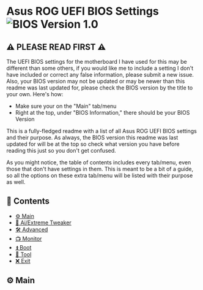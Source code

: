 # Asus ROG UEFI BIOS Settings ![BIOS Version 1.0](https://img.shields.io/badge/BIOS-1.0-red)

## ⚠️ PLEASE READ FIRST ⚠️

The UEFI BIOS settings for the motherboard I have used for this may be different than some others, if you would like me to include a setting I don't have included or correct any false information, please submit a new issue. Also, your BIOS version may not be updated or may be newer than this readme was last updated for, please check the BIOS version by the title to your own. Here's how:

- Make sure your on the "Main" tab/menu
- Right at the top, under "BIOS Information," there should be your BIOS Version

This is a fully-fledged readme with a list of all Asus ROG UEFI BIOS settings and their purpose. As always, the BIOS version this readme was last updated for will be at the top so check what version you have before reading this just so you don't get confused.

As you might notice, the table of contents includes every tab/menu, even those that don't have settings in them. This is meant to be a bit of a guide, so all the options on these extra tab/menu will be listed with their purpose as well.

## 📕 Contents

- [⚙️ Main](#-main)
- [🔧 Ai/Extreme Tweaker](#-ai-extreme-tweaker)
- [🛠 Advanced](#-advanced)
- [📺 Monitor](#-monitor)
- [⏫ Boot](#-boot)
- [🧰 Tool](#-tool)
- [❌ Exit](#-exit)

## ⚙️ Main
